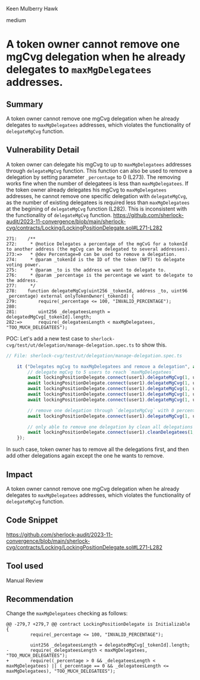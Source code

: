 Keen Mulberry Hawk

medium

# A token owner cannot remove one mgCvg delegation when he already delegates to `maxMgDelegatees` addresses.

## Summary
A token owner cannot remove one mgCvg delegation when he already delegates to `maxMgDelegatees` addresses, which violates the functionality of `delegateMgCvg` function.

## Vulnerability Detail
A token owner can delegate his mgCvg to up to `maxMgDelegatees` addresses through `delegateMgCvg` function. This function can also be used to remove a delegation by setting parameter `_percentage` to 0 (L273). The removing works fine when the number of delegatees is less than `maxMgDelegatees`. If the token owner already delegates his mgCvg to `maxMgDelegatees` addresses, he cannot remove one specific delegation with `delegateMgCvg`, as the number of existing delegatees is required less than `maxMgDelegatees` at the begining of `delegateMgCvg` function (L282). This is inconsistent with the functionality of `delegateMgCvg` function.
https://github.com/sherlock-audit/2023-11-convergence/blob/main/sherlock-cvg/contracts/Locking/LockingPositionDelegate.sol#L271-L282
```solidity
271:    /**
272:     * @notice Delegates a percentage of the mgCvG for a tokenId to another address (the mgCvg can be delegated to several addresses).
273:=>   * @dev Percentage=0 can be used to remove a delegation.
274:     * @param _tokenId is the ID of the token (NFT) to delegate voting power.
275:     * @param _to is the address we want to delegate to.
276:     * @param _percentage is the percentage we want to delegate to the address.
277:     */
278:    function delegateMgCvg(uint256 _tokenId, address _to, uint96 _percentage) external onlyTokenOwner(_tokenId) {
279:        require(_percentage <= 100, "INVALID_PERCENTAGE");
280:
281:        uint256 _delegateesLength = delegatedMgCvg[_tokenId].length;
282:=>      require(_delegateesLength < maxMgDelegatees, "TOO_MUCH_DELEGATEES");
```

POC: Let's add a new test case to `sherlock-cvg/test/ut/delegation/manage-delegation.spec.ts` to show this.
```TypeScript
// File: sherlock-cvg/test/ut/delegation/manage-delegation.spec.ts

    it ("Delegates mgCvg to maxMgDelegatees and remove a delegation", async () => {
        // delegate mgCvg to 5 users to reach `maxMgDelegatees`
        await lockingPositionDelegate.connect(user1).delegateMgCvg(1, user4, 10);
        await lockingPositionDelegate.connect(user1).delegateMgCvg(1, user5, 10);
        await lockingPositionDelegate.connect(user1).delegateMgCvg(1, user6, 10);
        await lockingPositionDelegate.connect(user1).delegateMgCvg(1, user7, 10);
        await lockingPositionDelegate.connect(user1).delegateMgCvg(1, user8, 10);

        // remove one delegation through `delegateMgCvg` with 0 percentage -> revert
        await lockingPositionDelegate.connect(user1).delegateMgCvg(1, user6, 0).should.be.revertedWith("TOO_MUCH_DELEGATEES");

        // only able to remove one delegation by clean all delegations
        await lockingPositionDelegate.connect(user1).cleanDelegatees(1, false, true);
    });
```
In such case, token owner has to remove all the delegations first, and then add other delegations again except the one he wants to remove.


## Impact
A token owner cannot remove one mgCvg delegation when he already delegates to `maxMgDelegatees` addresses, which violates the functionality of `delegateMgCvg` function.

## Code Snippet
https://github.com/sherlock-audit/2023-11-convergence/blob/main/sherlock-cvg/contracts/Locking/LockingPositionDelegate.sol#L271-L282

## Tool used

Manual Review

## Recommendation
Change the `maxMgDelegatees` checking as follows:
```solidity
@@ -279,7 +279,7 @@ contract LockingPositionDelegate is Initializable {
         require(_percentage <= 100, "INVALID_PERCENTAGE");
 
         uint256 _delegateesLength = delegatedMgCvg[_tokenId].length;
-        require(_delegateesLength < maxMgDelegatees, "TOO_MUCH_DELEGATEES");
+        require((_percentage > 0 && _delegateesLength < maxMgDelegatees) || (_percentage == 0 && _delegateesLength <= maxMgDelegatees), "TOO_MUCH_DELEGATEES");
```
